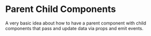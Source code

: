﻿# Parent Child Components

A very basic idea about how to have a parent component with child components that pass and update data via props and emit events.

